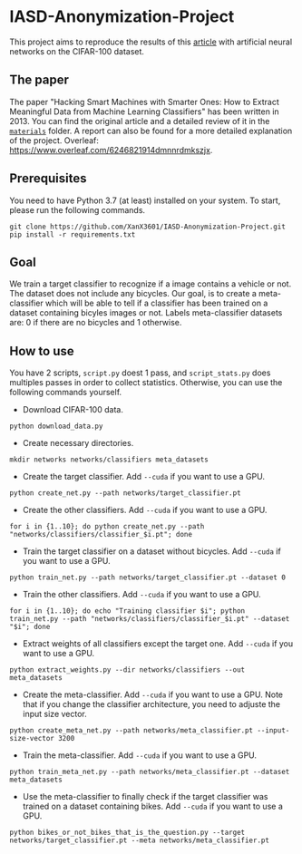 # IASD-Anonymization-Project
This project aims to reproduce the results of this [article](https://arxiv.org/abs/1306.4447) with artificial neural networks on the CIFAR-100 dataset.

## The paper
The paper "Hacking Smart Machines with Smarter Ones: How to Extract Meaningful Data from Machine Learning Classifiers" has been written in 2013. You can find the original article and a detailed review of it in the [`materials`](./materials) folder. A report can also be found for a more detailed explanation of the project. Overleaf: https://www.overleaf.com/6246821914dmnnrdmkszjx.

## Prerequisites
You need to have Python 3.7 (at least) installed on your system. To start, please run the following commands.

```shell
git clone https://github.com/XanX3601/IASD-Anonymization-Project.git
pip install -r requirements.txt
```

## Goal
We train a target classifier to recognize if a image contains a vehicle or not. The dataset does not include any bicycles. Our goal, is to create a meta-classifier which will be able to tell if a classifier has been trained on a dataset containing bicyles images or not. Labels meta-classifier datasets are: 0 if there are no bicycles and 1 otherwise.

## How to use
You have 2 scripts, `script.py` doest 1 pass, and `script_stats.py` does multiples passes in order to collect statistics. Otherwise, you can use the following commands yourself.

* Download CIFAR-100 data.
```shell
python download_data.py
```
* Create necessary directories.
```shell
mkdir networks networks/classifiers meta_datasets
```
* Create the target classifier. Add `--cuda` if you want to use a GPU.
```shell
python create_net.py --path networks/target_classifier.pt
```
* Create the other classifiers. Add `--cuda` if you want to use a GPU.
```shell
for i in {1..10}; do python create_net.py --path "networks/classifiers/classifier_$i.pt"; done
```
* Train the target classifier on a dataset without bicycles. Add `--cuda` if you want to use a GPU.
```shell
python train_net.py --path networks/target_classifier.pt --dataset 0
```
* Train the other classifiers. Add `--cuda` if you want to use a GPU.
```shell
for i in {1..10}; do echo "Training classifier $i"; python train_net.py --path "networks/classifiers/classifier_$i.pt" --dataset "$i"; done
```
* Extract weights of all classifiers except the target one. Add `--cuda` if you want to use a GPU.
```shell
python extract_weights.py --dir networks/classifiers --out meta_datasets
```
* Create the meta-classifier. Add `--cuda` if you want to use a GPU. Note that if you change the classifier architecture, you need to adjuste the input size vector.
```shell
python create_meta_net.py --path networks/meta_classifier.pt --input-size-vector 3200
```
* Train the meta-classifier. Add `--cuda` if you want to use a GPU.
```shell
python train_meta_net.py --path networks/meta_classifier.pt --dataset meta_datasets
```
* Use the meta-classifier to finally check if the target classifier was trained on a dataset containing bikes. Add `--cuda` if you want to use a GPU.
```shell
python bikes_or_not_bikes_that_is_the_question.py --target networks/target_classifier.pt --meta networks/meta_classifier.pt
```

